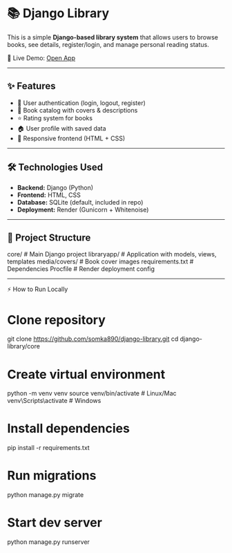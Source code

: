 # 📚 Django Library

This is a simple **Django-based library system** that allows users to browse books, see details, register/login, and manage personal reading status.  

🚀 Live Demo: [Open App](https://knygu-katalogas.onrender.com)  

---

## ✨ Features
- 👤 User authentication (login, logout, register)  
- 📖 Book catalog with covers & descriptions  
- ⭐ Rating system for books  
- 🏠 User profile with saved data  
- 🎨 Responsive frontend (HTML + CSS)  

---

## 🛠️ Technologies Used
- **Backend:** Django (Python)  
- **Frontend:** HTML, CSS  
- **Database:** SQLite (default, included in repo)  
- **Deployment:** Render (Gunicorn + Whitenoise)  

---

## 📂 Project Structure
core/              # Main Django project
libraryapp/        # Application with models, views, templates
media/covers/      # Book cover images
requirements.txt   # Dependencies
Procfile           # Render deployment config

---

⚡ How to Run Locally
# Clone repository
git clone https://github.com/somka890/django-library.git
cd django-library/core

# Create virtual environment
python -m venv venv
source venv/bin/activate  # Linux/Mac
venv\Scripts\activate     # Windows

# Install dependencies
pip install -r requirements.txt

# Run migrations
python manage.py migrate

# Start dev server
python manage.py runserver

